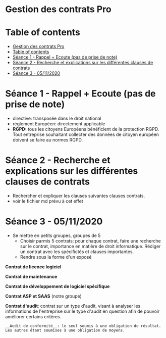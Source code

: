 # Gestion des contrats Pro

# Table of contents
- [Gestion des contrats Pro](#gestion-des-contrats-pro)
- [Table of contents](#table-of-contents)
- [Séance 1 - Rappel + Ecoute (pas de prise de note)](#séance-1---rappel--ecoute-pas-de-prise-de-note)
- [Séance 2 - Recherche et explications sur les différentes clauses de contrats](#séance-2---recherche-et-explications-sur-les-différentes-clauses-de-contrats)
- [Séance 3 - 05/11/2020](#séance-3---05112020)

# Séance 1 - Rappel + Ecoute (pas de prise de note)

- directive: transposée dans le droit national
- réglement Européen: directement applicable
- __RGPD:__ tous les citoyens Européens bénéficient de la protection RGPD. Tout entreprise souhaitant collecter des données de citoyen européen doivent se faire au normes RGPD.       

# Séance 2 - Recherche et explications sur les différentes clauses de contrats

- Rechercher et expliquer les clauses suivantes clauses contrats.
- voir le fichier md prévu à cet effet


# Séance 3 - 05/11/2020  

- Se mettre en petits groupes, groupes de 5  
  - Choisir parmis 5 contrats: pour chaque contrat, faire une recherche sur le contrat, importance en matière de droit informatique. Rédiger un contrat avec les spécifictés et clauses importantes.  
  - Rendre sous la forme d'un exposé

__Contrat de licence logiciel__

__Contrat de maintenance__

__Contrat de développement de logiciel spécifique__

__Contrat ASP et SAAS__ (notre groupe)

__Contrat d'audit__: contrat sur un type d'audit, visant à analyser les informations de l'entreprise sur le type d'audit en question afin de pouvoir améliorer certains critères.  

    __Audit de conformité__: le seul soumis à une obligation de résultat. Les autres étant soumises à une obligation de moyens.   

